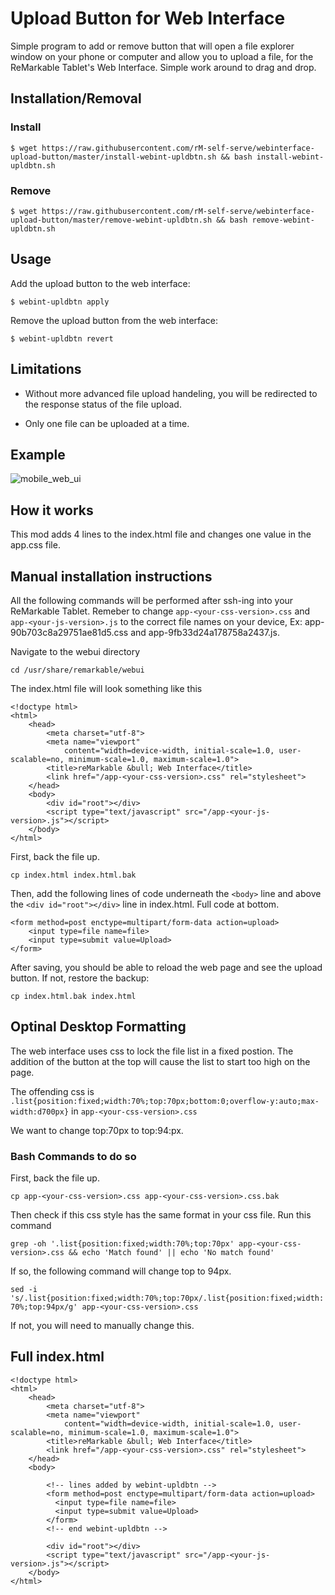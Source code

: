 # Upload Button for Web Interface
Simple program to add or remove button that will open a file explorer window on your phone or computer and allow you to upload a file, for the ReMarkable Tablet's Web Interface. Simple work around to drag and drop. 

## Installation/Removal

### Install

```$ wget https://raw.githubusercontent.com/rM-self-serve/webinterface-upload-button/master/install-webint-upldbtn.sh && bash install-webint-upldbtn.sh```

### Remove

```$ wget https://raw.githubusercontent.com/rM-self-serve/webinterface-upload-button/master/remove-webint-upldbtn.sh && bash remove-webint-upldbtn.sh```

## Usage

Add the upload button to the web interface:

`$ webint-upldbtn apply`

Remove the upload button from the web interface:

`$ webint-upldbtn revert`

## Limitations

- Without more advanced file upload handeling, you will be redirected to the response status of the file upload.

- Only one file can be uploaded at a time.

## Example

![mobile_web_ui](https://github.com/rM-self-serve/webinterface-wifi/assets/122753594/981f3367-653e-40db-b389-703a046a4362)

## How it works

This mod adds 4 lines to the index.html file and changes one value in the app.css file.


## Manual installation instructions

All the following commands will be performed after ssh-ing into your ReMarkable Tablet. Remeber to change `app-<your-css-version>.css` and `app-<your-js-version>.js` to the correct file names on your device, Ex: app-90b703c8a29751ae81d5.css and app-9fb33d24a178758a2437.js.

Navigate to the webui directory

`cd /usr/share/remarkable/webui`

The index.html file will look something like this

```
<!doctype html>
<html>
    <head>
        <meta charset="utf-8">
        <meta name="viewport"
            content="width=device-width, initial-scale=1.0, user-scalable=no, minimum-scale=1.0, maximum-scale=1.0">
        <title>reMarkable &bull; Web Interface</title>
        <link href="/app-<your-css-version>.css" rel="stylesheet">
    </head>
    <body>
        <div id="root"></div>
        <script type="text/javascript" src="/app-<your-js-version>.js"></script>
    </body>
</html>
```

First, back the file up. 

`cp index.html index.html.bak`


Then, add the following lines of code underneath the `<body>` line and above the `<div id="root"></div>` line in index.html. Full code at bottom.

```
<form method=post enctype=multipart/form-data action=upload>
    <input type=file name=file>
    <input type=submit value=Upload>
</form>
```

After saving, you should be able to reload the web page and see the upload button. If not, restore the backup:

`cp index.html.bak index.html`


## Optinal Desktop Formatting

The web interface uses css to lock the file list in a fixed postion. The addition of the button at the top will cause the list to start too high on the page. 

The offending css is `.list{position:fixed;width:70%;top:70px;bottom:0;overflow-y:auto;max-width:d700px}` in `app-<your-css-version>.css`

We want to change top:70px to top:94:px.

### Bash Commands to do so

First, back the file up. 

`cp app-<your-css-version>.css app-<your-css-version>.css.bak`

Then check if this css style has the same format in your css file. Run this command

`grep -oh '.list{position:fixed;width:70%;top:70px' app-<your-css-version>.css && echo 'Match found' || echo 'No match found'`

If so, the following command will change top to 94px.

`sed -i 's/.list{position:fixed;width:70%;top:70px/.list{position:fixed;width:70%;top:94px/g' app-<your-css-version>.css`

If not, you will need to manually change this.


## Full index.html 

```
<!doctype html>
<html>
    <head>
        <meta charset="utf-8">
        <meta name="viewport"
            content="width=device-width, initial-scale=1.0, user-scalable=no, minimum-scale=1.0, maximum-scale=1.0">
        <title>reMarkable &bull; Web Interface</title>
        <link href="/app-<your-css-version>.css" rel="stylesheet">
    </head>
    <body>

		<!-- lines added by webint-upldbtn -->
		<form method=post enctype=multipart/form-data action=upload>
		  <input type=file name=file>
		  <input type=submit value=Upload>
		</form>
		<!-- end webint-upldbtn -->

        <div id="root"></div>
        <script type="text/javascript" src="/app-<your-js-version>.js"></script>
    </body>
</html>
```